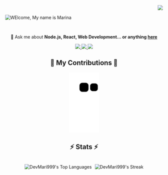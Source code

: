 <img align="right" src="https://visitor-badge.laobi.icu/badge?page_id=DevMari999.DevMari999" />

<br/>

![WElcome, My name is Marina](https://github.com/DevMari999/DevMari999/assets/135366781/822002e3-7e7f-4716-87b8-65ccaf13417a)

<br/>

<div align="center">

💬 Ask me about **Node.js, React, Web Development... or anything [here](https://github.com/DevMari999/DevMari999/issues)**

 </div>

<div align="center"> 
  <a href="mailto:qwe39117@gmail.com">
    <img src="https://img.shields.io/badge/Gmail-D14836?style=for-the-badge&logo=gmail&logoColor=white&color=111728" />
  </a>
  <a href="https://www.linkedin.com/in/mari-dvlpr/" target="_blank">
    <img src="https://img.shields.io/badge/LinkedIn-0077B5?style=for-the-badge&logo=linkedin&logoColor=white&color=111728" />
  </a>
  <a href="https://portfolio-marina-kappa.vercel.app/">
    <img src="https://img.shields.io/badge/Visit_My_Portfolio-0077B5?style=for-the-badge&logo=vercel&logoColor=white&color=111728" />
  </a>
</div>
<div align="center">
  <h2>🐍 My Contributions 🐍</h2>

 ![Snake animation](https://github.com/DevMari999/DevMari999/blob/output/github-contribution-grid-snake.svg)
  
</div>

<h2 align="center">⚡ Stats ⚡</h2>
<br>

<div align="center" style="display: flex; justify-content: center; align-items: center; flex-wrap: wrap;">
  <img src="https://github-readme-stats.vercel.app/api/top-langs/?username=DevMari999&theme=merko&show_icons=true&hide_border=true&layout=compact" alt="DevMari999's Top Languages" style="height: 170px; width: auto; margin-right: 10px;" />
  <img src="https://github-readme-streak-stats.herokuapp.com/?user=DevMari999&theme=merko&hide_border=true" alt="DevMari999's Streak" style="height: 170px; width: auto;" />
</div>

<br/>

